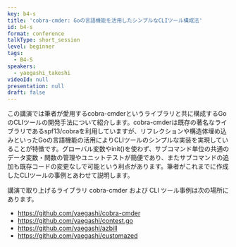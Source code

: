```yaml
---
key: b4-s
title: 'cobra-cmder: Goの言語機能を活用したシンプルなCLIツール構成法'
id: b4-s
format: conference
talkType: short_session
level: beginner
tags:
  - B4-S
speakers:
  - yaegashi_takeshi
videoId: null
presentation: null
draft: false
---
```

この講演では筆者が愛用するcobra-cmderというライブラリと共に構成するGoのCLIツールの開発手法について紹介します。cobra-cmderは既存の著名なライブラリであるspf13/cobraを利用していますが、リフレクションや構造体埋め込みといったGoの言語機能の活用によりCLIツールのシンプルな実装を実現していることが特徴です。グローバル変数やinit()を使わず、サブコマンド単位の共通のデータ変数・関数の管理やユニットテストが簡便であり、またサブコマンドの追加も既存コードの変更なしで可能という利点があります。筆者がこれまでに作成したCLIツールの事例とあわせて説明します。

講演で取り上げるライブラリ cobra-cmder および CLI ツール事例は次の場所にあります。
- <https://github.com/yaegashi/cobra-cmder>
- <https://github.com/yaegashi/contest.go>
- <https://github.com/yaegashi/azbill>
- <https://github.com/yaegashi/customazed>
